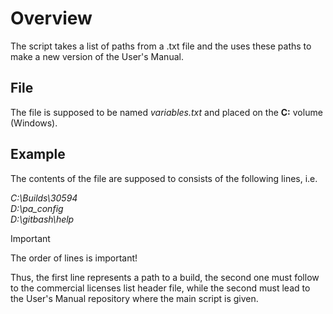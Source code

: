 # **Overview**

The script takes a list of paths from a .txt file and the uses these paths to make a new version of the User's Manual.

## **File**

The file is supposed to be named *variables.txt* and placed on the **C:** volume (Windows).

## **Example**

The contents of the file are supposed to consists of the following lines, i.e.

*C:\\Builds\30594* <br>
*D:\pa_config* <br>
*D:\gitbash\help* <br>

> [!IMPORTANT]  
> The order of lines is important!

Thus, the first line represents a path to a build, the second one must follow to the commercial licenses list header file, while the second must lead to the User's Manual repository where the main script is given.
